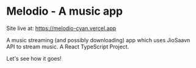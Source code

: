 # Melodio - A music app

Site live at: https://melodio-cyan.vercel.app

A music streaming (and possibly downloading) app which uses JioSaavn API to stream music.
A React TypeScript Project.

Let's see how it goes! 

